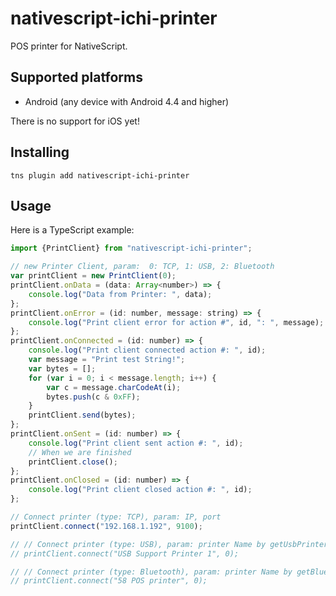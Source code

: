 # nativescript-ichi-printer

POS printer for NativeScript.

## Supported platforms

- Android (any device with Android 4.4 and higher)

There is no support for iOS yet!

## Installing

```
tns plugin add nativescript-ichi-printer
```

## Usage

Here is a TypeScript example:

```js
import {PrintClient} from "nativescript-ichi-printer";

// new Printer Client, param:  0: TCP, 1: USB, 2: Bluetooth
var printClient = new PrintClient(0);
printClient.onData = (data: Array<number>) => {
    console.log("Data from Printer: ", data);
};
printClient.onError = (id: number, message: string) => {
    console.log("Print client error for action #", id, ": ", message);
};
printClient.onConnected = (id: number) => {
    console.log("Print client connected action #: ", id);
    var message = "Print test String!";
    var bytes = [];
    for (var i = 0; i < message.length; i++) {
        var c = message.charCodeAt(i);
        bytes.push(c & 0xFF);
    }
    printClient.send(bytes);
};
printClient.onSent = (id: number) => {
    console.log("Print client sent action #: ", id);
    // When we are finished
    printClient.close();
};
printClient.onClosed = (id: number) => {
    console.log("Print client closed action #: ", id);
};

// Connect printer (type: TCP), param: IP, port
printClient.connect("192.168.1.192", 9100);

// // Connect printer (type: USB), param: printer Name by getUsbPrinters()
// printClient.connect("USB Support Printer 1", 0);

// // Connect printer (type: Bluetooth), param: printer Name by getBlueToothPrinters()
// printClient.connect("58 POS printer", 0);


```



